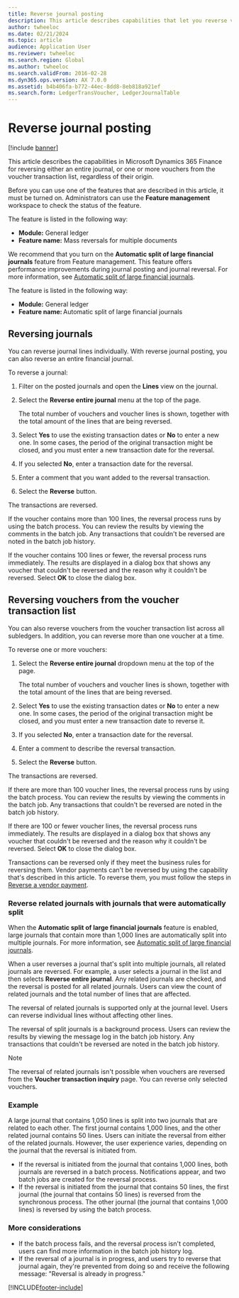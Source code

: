 ```yaml
---
title: Reverse journal posting
description: This article describes capabilities that let you reverse vouchers from the voucher transaction list or from financial journals.
author: twheeloc
ms.date: 02/21/2024
ms.topic: article
audience: Application User
ms.reviewer: twheeloc
ms.search.region: Global
ms.author: twheeloc
ms.search.validFrom: 2016-02-28
ms.dyn365.ops.version: AX 7.0.0
ms.assetid: b4b406fa-b772-44ec-8dd8-8eb818a921ef
ms.search.form: LedgerTransVoucher, LedgerJournalTable
---
```


# Reverse journal posting

[!include [banner](../includes/banner.md)]

This article describes the capabilities in Microsoft Dynamics 365 Finance for reversing either an entire journal, or one or more vouchers from the voucher transaction list, regardless of their origin.

Before you can use one of the features that are described in this article, it must be turned on. Administrators can use the **Feature management** workspace to check the status of the feature.

The feature is listed in the following way:

- **Module:** General ledger
- **Feature name:** Mass reversals for multiple documents

We recommend that you turn on the **Automatic split of large financial journals** feature from Feature management. This feature offers performance improvements during journal posting and journal reversal. For more information, see [Automatic split of large financial journals](auto-split-journal.md).

The feature is listed in the following way:

- **Module:** General ledger
- **Feature name:** Automatic split of large financial journals

## Reversing journals

You can reverse journal lines individually. With reverse journal posting, you can also reverse an entire financial journal.

To reverse a journal:

1. Filter on the posted journals and open the **Lines** view on the journal.
1. Select the **Reverse entire journal** menu at the top of the page.

    The total number of vouchers and voucher lines is shown, together with the total amount of the lines that are being reversed.

1. Select **Yes** to use the existing transaction dates or **No** to enter a new one. In some cases, the period of the original transaction might be closed, and you must enter a new transaction date for the reversal.
1. If you selected **No**, enter a transaction date for the reversal.
1. Enter a comment that you want added to the reversal transaction.
1. Select the **Reverse** button.

The transactions are reversed.

If the voucher contains more than 100 lines, the reversal process runs by using the batch process. You can review the results by viewing the comments in the batch job. Any transactions that couldn't be reversed are noted in the batch job history.

If the voucher contains 100 lines or fewer, the reversal process runs immediately. The results are displayed in a dialog box that shows any voucher that couldn't be reversed and the reason why it couldn't be reversed. Select **OK** to close the dialog box.

## Reversing vouchers from the voucher transaction list

You can also reverse vouchers from the voucher transaction list across all subledgers. In addition, you can reverse more than one voucher at a time.

To reverse one or more vouchers:

1. Select the **Reverse entire journal** dropdown menu at the top of the page.

    The total number of vouchers and voucher lines is shown, together with the total amount of the lines that are being reversed.

1. Select **Yes** to use the existing transaction dates or **No** to enter a new one. In some cases, the period of the original transaction might be closed, and you must enter a new transaction date to reverse it.
1. If you selected **No**, enter a transaction date for the reversal.
1. Enter a comment to describe the reversal transaction.
1. Select the **Reverse** button.

The transactions are reversed.

If there are more than 100 voucher lines, the reversal process runs by using the batch process. You can review the results by viewing the comments in the batch job. Any transactions that couldn't be reversed are noted in the batch job history.

If there are 100 or fewer voucher lines, the reversal process runs immediately. The results are displayed in a dialog box that shows any voucher that couldn't be reversed and the reason why it couldn't be reversed. Select **OK** to close the dialog box.

Transactions can be reversed only if they meet the business rules for reversing them. Vendor payments can't be reversed by using the capability that's described in this article. To reverse them, you must follow the steps in [Reverse a vendor payment](../accounts-payable/reverse-vendor-payment.md).

### Reverse related journals with journals that were automatically split

When the **Automatic split of large financial journals** feature is enabled, large journals that contain more than 1,000 lines are automatically split into multiple journals. For more information, see [Automatic split of large financial journals](auto-split-journal.md).

When a user reverses a journal that's split into multiple journals, all related journals are reversed. For example, a user selects a journal in the list and then selects **Reverse entire journal**. Any related journals are checked, and the reversal is posted for all related journals. Users can view the count of related journals and the total number of lines that are affected.

The reversal of related journals is supported only at the journal level. Users can reverse individual lines without affecting other lines.

The reversal of split journals is a background process. Users can review the results by viewing the message log in the batch job history. Any transactions that couldn't be reversed are noted in the batch job history.

> [!NOTE]
> The reversal of related journals isn't possible when vouchers are reversed from the **Voucher transaction inquiry** page. You can reverse only selected vouchers.

### Example

A large journal that contains 1,050 lines is split into two journals that are related to each other. The first journal contains 1,000 lines, and the other related journal contains 50 lines. Users can initiate the reversal from either of the related journals. However, the user experience varies, depending on the journal that the reversal is initiated from.

- If the reversal is initiated from the journal that contains 1,000 lines, both journals are reversed in a batch process. Notifications appear, and two batch jobs are created for the reversal process.
- If the reversal is initiated from the journal that contains 50 lines, the first journal (the journal that contains 50 lines) is reversed from the synchronous process. The other journal (the journal that contains 1,000 lines) is reversed by using the batch process.

### More considerations

- If the batch process fails, and the reversal process isn't completed, users can find more information in the batch job history log.
- If the reversal of a journal is in progress, and users try to reverse that journal again, they're prevented from doing so and receive the following message: "Reversal is already in progress."

[!INCLUDE[footer-include](../../includes/footer-banner.md)]
